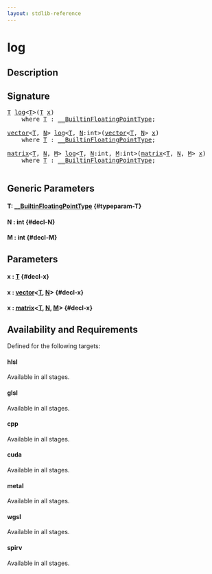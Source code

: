 ```yaml
---
layout: stdlib-reference
---
```


# log

## Description





## Signature 

<pre>
<a href="/stdlib-reference/global-decls/log#typeparam-T" class="code_type">T</a> <a href="/stdlib-reference/global-decls/log">log</a>&lt;<a href="/stdlib-reference/global-decls/log#typeparam-T" class="code_type">T</a>&gt;(<a href="/stdlib-reference/global-decls/log#typeparam-T" class="code_type">T</a> <a href="/stdlib-reference/global-decls/log#decl-x" class="code_param">x</a>)
    <span class='code_keyword'>where</span> <a href="/stdlib-reference/global-decls/log#typeparam-T" class="code_type">T</a> : <a href="/stdlib-reference/interfaces/BuiltinFloatingPointType/index" class="code_type">__BuiltinFloatingPointType</a>;

<a href="/stdlib-reference/types/vector/index" class="code_type">vector</a>&lt;<a href="/stdlib-reference/global-decls/log#typeparam-T" class="code_type">T</a>, <a href="/stdlib-reference/global-decls/log#decl-N" class="code_var">N</a>&gt; <a href="/stdlib-reference/global-decls/log">log</a>&lt;<a href="/stdlib-reference/global-decls/log#typeparam-T" class="code_type">T</a>, <a href="/stdlib-reference/global-decls/log#decl-N" class="code_var">N</a>:<span class="code_keyword">int</span>&gt;(<a href="/stdlib-reference/types/vector/index" class="code_type">vector</a>&lt;<a href="/stdlib-reference/global-decls/log#typeparam-T" class="code_type">T</a>, <a href="/stdlib-reference/global-decls/log#decl-N" class="code_var">N</a>&gt; <a href="/stdlib-reference/global-decls/log#decl-x" class="code_param">x</a>)
    <span class='code_keyword'>where</span> <a href="/stdlib-reference/global-decls/log#typeparam-T" class="code_type">T</a> : <a href="/stdlib-reference/interfaces/BuiltinFloatingPointType/index" class="code_type">__BuiltinFloatingPointType</a>;

<a href="/stdlib-reference/types/matrix/index" class="code_type">matrix</a>&lt;<a href="/stdlib-reference/global-decls/log#typeparam-T" class="code_type">T</a>, <a href="/stdlib-reference/global-decls/log#decl-N" class="code_var">N</a>, <a href="/stdlib-reference/global-decls/log#decl-M" class="code_var">M</a>&gt; <a href="/stdlib-reference/global-decls/log">log</a>&lt;<a href="/stdlib-reference/global-decls/log#typeparam-T" class="code_type">T</a>, <a href="/stdlib-reference/global-decls/log#decl-N" class="code_var">N</a>:<span class="code_keyword">int</span>, <a href="/stdlib-reference/global-decls/log#decl-M" class="code_var">M</a>:<span class="code_keyword">int</span>&gt;(<a href="/stdlib-reference/types/matrix/index" class="code_type">matrix</a>&lt;<a href="/stdlib-reference/global-decls/log#typeparam-T" class="code_type">T</a>, <a href="/stdlib-reference/global-decls/log#decl-N" class="code_var">N</a>, <a href="/stdlib-reference/global-decls/log#decl-M" class="code_var">M</a>&gt; <a href="/stdlib-reference/global-decls/log#decl-x" class="code_param">x</a>)
    <span class='code_keyword'>where</span> <a href="/stdlib-reference/global-decls/log#typeparam-T" class="code_type">T</a> : <a href="/stdlib-reference/interfaces/BuiltinFloatingPointType/index" class="code_type">__BuiltinFloatingPointType</a>;

</pre>

## Generic Parameters

#### T: [\_\_BuiltinFloatingPointType](/stdlib-reference/interfaces/BuiltinFloatingPointType/index) {#typeparam-T}
#### N  : int {#decl-N}
#### M  : int {#decl-M}

## Parameters

#### x  : [T](/stdlib-reference/global-decls/log#typeparam-T) {#decl-x}
#### x  : [vector](/stdlib-reference/types/vector/index)\<[T](/stdlib-reference/types/vector/index#typeparam-T), [N](/stdlib-reference/types/vector/index#decl-N)\> {#decl-x}
#### x  : [matrix](/stdlib-reference/types/matrix/index)\<[T](/stdlib-reference/types/matrix/T), [N](/stdlib-reference/types/matrix/index#decl-N), [M](/stdlib-reference/types/matrix/index#decl-M)\> {#decl-x}

## Availability and Requirements

Defined for the following targets:

#### hlsl
Available in all stages.

#### glsl
Available in all stages.

#### cpp
Available in all stages.

#### cuda
Available in all stages.

#### metal
Available in all stages.

#### wgsl
Available in all stages.

#### spirv
Available in all stages.



